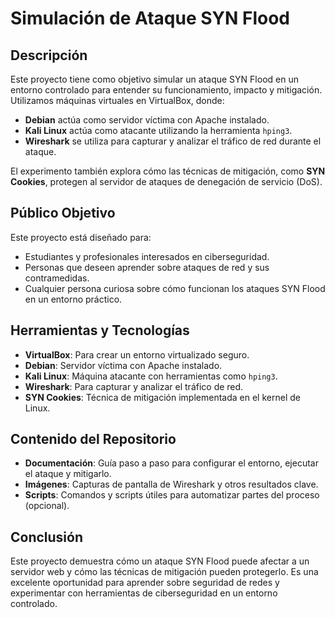 # Simulación de Ataque SYN Flood

## Descripción
Este proyecto tiene como objetivo simular un ataque SYN Flood en un entorno controlado para entender su funcionamiento, impacto y mitigación. Utilizamos máquinas virtuales en VirtualBox, donde:
- **Debian** actúa como servidor víctima con Apache instalado.
- **Kali Linux** actúa como atacante utilizando la herramienta `hping3`.
- **Wireshark** se utiliza para capturar y analizar el tráfico de red durante el ataque.

El experimento también explora cómo las técnicas de mitigación, como **SYN Cookies**, protegen al servidor de ataques de denegación de servicio (DoS).

## Público Objetivo
Este proyecto está diseñado para:
- Estudiantes y profesionales interesados en ciberseguridad.
- Personas que deseen aprender sobre ataques de red y sus contramedidas.
- Cualquier persona curiosa sobre cómo funcionan los ataques SYN Flood en un entorno práctico.

## Herramientas y Tecnologías
- **VirtualBox**: Para crear un entorno virtualizado seguro.
- **Debian**: Servidor víctima con Apache instalado.
- **Kali Linux**: Máquina atacante con herramientas como `hping3`.
- **Wireshark**: Para capturar y analizar el tráfico de red.
- **SYN Cookies**: Técnica de mitigación implementada en el kernel de Linux.

## Contenido del Repositorio
- **Documentación**: Guía paso a paso para configurar el entorno, ejecutar el ataque y mitigarlo.
- **Imágenes**: Capturas de pantalla de Wireshark y otros resultados clave.
- **Scripts**: Comandos y scripts útiles para automatizar partes del proceso (opcional).

## Conclusión
Este proyecto demuestra cómo un ataque SYN Flood puede afectar a un servidor web y cómo las técnicas de mitigación pueden protegerlo. Es una excelente oportunidad para aprender sobre seguridad de redes y experimentar con herramientas de ciberseguridad en un entorno controlado.
